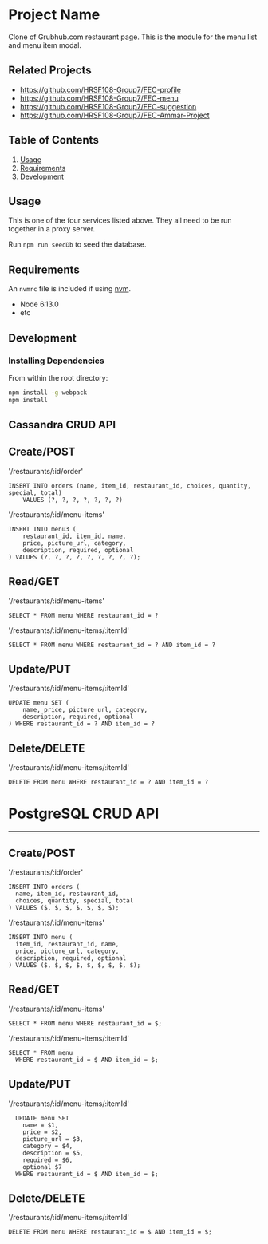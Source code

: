 # Project Name

Clone of Grubhub.com restaurant page. This is the module for the menu list and menu item modal.

## Related Projects

  - https://github.com/HRSF108-Group7/FEC-profile
  - https://github.com/HRSF108-Group7/FEC-menu
  - https://github.com/HRSF108-Group7/FEC-suggestion
  - https://github.com/HRSF108-Group7/FEC-Ammar-Project

## Table of Contents

1. [Usage](#Usage)
1. [Requirements](#requirements)
1. [Development](#development)

## Usage

This is one of the four services listed above. They all need to be run together in a proxy server.

Run `npm run seedDb` to seed the database.

## Requirements

An `nvmrc` file is included if using [nvm](https://github.com/creationix/nvm).

- Node 6.13.0
- etc

## Development

### Installing Dependencies

From within the root directory:

```sh
npm install -g webpack
npm install
```

Cassandra CRUD API
------

Create/POST
------
'/restaurants/:id/order'
```
INSERT INTO orders (name, item_id, restaurant_id, choices, quantity, special, total)
    VALUES (?, ?, ?, ?, ?, ?, ?)
```

'/restaurants/:id/menu-items'
```
INSERT INTO menu3 (
    restaurant_id, item_id, name, 
    price, picture_url, category, 
    description, required, optional
) VALUES (?, ?, ?, ?, ?, ?, ?, ?, ?);
```

Read/GET
------
'/restaurants/:id/menu-items'
```
SELECT * FROM menu WHERE restaurant_id = ?
```
'/restaurants/:id/menu-items/:itemId'
```
SELECT * FROM menu WHERE restaurant_id = ? AND item_id = ?
```

Update/PUT
------
'/restaurants/:id/menu-items/:itemId'
```
UPDATE menu SET (
    name, price, picture_url, category, 
    description, required, optional
) WHERE restaurant_id = ? AND item_id = ?
```

Delete/DELETE
------
'/restaurants/:id/menu-items/:itemId'
```
DELETE FROM menu WHERE restaurant_id = ? AND item_id = ?
```

PostgreSQL CRUD API
=
___

Create/POST
-
'/restaurants/:id/order'
  ```
  INSERT INTO orders (
    name, item_id, restaurant_id, 
    choices, quantity, special, total
  ) VALUES ($, $, $, $, $, $, $);
  ```
  
'/restaurants/:id/menu-items'
  ```
  INSERT INTO menu (
    item_id, restaurant_id, name, 
    price, picture_url, category, 
    description, required, optional
  ) VALUES ($, $, $, $, $, $, $, $, $);
  ``` 

Read/GET
-
'/restaurants/:id/menu-items'
  ```
  SELECT * FROM menu WHERE restaurant_id = $;
  ```

'/restaurants/:id/menu-items/:itemId'
  ```
  SELECT * FROM menu 
    WHERE restaurant_id = $ AND item_id = $;
  ```
  
Update/PUT
-
'/restaurants/:id/menu-items/:itemId'
  ```
    UPDATE menu SET 
      name = $1,
      price = $2,
      picture_url = $3,
      category = $4,
      description = $5,
      required = $6,
      optional $7
    WHERE restaurant_id = $ AND item_id = $;
  ```
  
Delete/DELETE
-
'/restaurants/:id/menu-items/:itemId'
  ```
  DELETE FROM menu WHERE restaurant_id = $ AND item_id = $;
  ```
